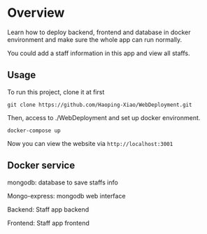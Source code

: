 # Overview

Learn how to deploy backend, frontend and database in docker environment and make sure the whole app can run normally.

You could add a staff information in this app and view all staffs.
## Usage

To run this project, clone it at first

```shell
git clone https://github.com/Haoping-Xiao/WebDeployment.git
```

Then, access to ./WebDeployment and set up docker environment.

```shell
docker-compose up
```

Now you can view the website via `http://localhost:3001`

## Docker service

mongodb: database to save staffs info

Mongo-express: mongodb web interface

Backend: Staff app backend

Frontend: Staff app frontend







# 